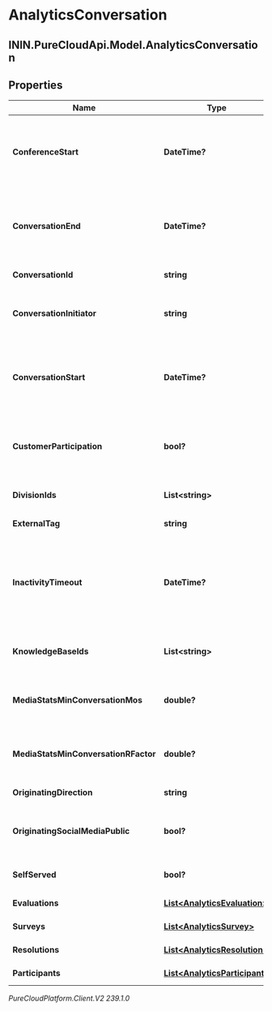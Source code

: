 # AnalyticsConversation

## ININ.PureCloudApi.Model.AnalyticsConversation

## Properties

|Name | Type | Description | Notes|
|------------ | ------------- | ------------- | -------------|
| **ConferenceStart** | **DateTime?** | The start time of a conference call. Date time is represented as an ISO-8601 string. For example: yyyy-MM-ddTHH:mm:ss[.mmm]Z | [optional] |
| **ConversationEnd** | **DateTime?** | The end time of a conversation. Date time is represented as an ISO-8601 string. For example: yyyy-MM-ddTHH:mm:ss[.mmm]Z | [optional] |
| **ConversationId** | **string** | Unique identifier for the conversation | [optional] |
| **ConversationInitiator** | **string** | Indicates the participant purpose of the participant initiating a message conversation | [optional] |
| **ConversationStart** | **DateTime?** | The start time of a conversation. Date time is represented as an ISO-8601 string. For example: yyyy-MM-ddTHH:mm:ss[.mmm]Z | [optional] |
| **CustomerParticipation** | **bool?** | Indicates a messaging conversation in which the customer participated by sending at least one message | [optional] |
| **DivisionIds** | **List&lt;string&gt;** | Identifier(s) of division(s) associated with a conversation | [optional] |
| **ExternalTag** | **string** | External tag for the conversation | [optional] |
| **InactivityTimeout** | **DateTime?** | The time in the future, after which this conversation would be considered inactive. Date time is represented as an ISO-8601 string. For example: yyyy-MM-ddTHH:mm:ss[.mmm]Z | [optional] |
| **KnowledgeBaseIds** | **List&lt;string&gt;** | The unique identifier(s) of the knowledge base(s) used | [optional] |
| **MediaStatsMinConversationMos** | **double?** | The lowest estimated average MOS among all the audio streams belonging to this conversation | [optional] |
| **MediaStatsMinConversationRFactor** | **double?** | The lowest R-factor value among all of the audio streams belonging to this conversation | [optional] |
| **OriginatingDirection** | **string** | The original direction of the conversation | [optional] |
| **OriginatingSocialMediaPublic** | **bool?** | Indicates that the conversation originated from a public message on social media | [optional] |
| **SelfServed** | **bool?** | Indicates whether all flow sessions were self serviced | [optional] |
| **Evaluations** | [**List&lt;AnalyticsEvaluation&gt;**](AnalyticsEvaluation) | Evaluations associated with this conversation | [optional] |
| **Surveys** | [**List&lt;AnalyticsSurvey&gt;**](AnalyticsSurvey) | Surveys associated with this conversation | [optional] |
| **Resolutions** | [**List&lt;AnalyticsResolution&gt;**](AnalyticsResolution) | Resolutions associated with this conversation | [optional] |
| **Participants** | [**List&lt;AnalyticsParticipant&gt;**](AnalyticsParticipant) | Participants in the conversation | [optional] |



_PureCloudPlatform.Client.V2 239.1.0_
